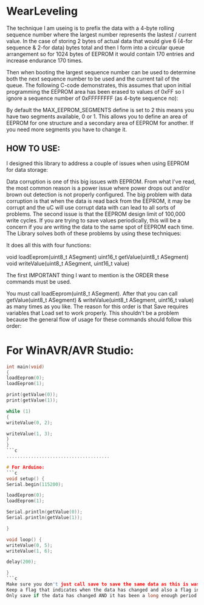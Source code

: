 # WearLeveling

The technique I am useing is to prefix the data with a 4-byte rolling sequence number where the largest number represents the lastest / current value.
In the case of storing 2 bytes of actual data that would give 6 (4-for sequence & 2-for data) bytes total and then I form into a circular queue arrangement so for 1024 bytes of EEPROM it would contain 170 entries and increase endurance 170 times.

Then when booting the largest sequence number can be used to determine both the next sequence number to be used and the current tail of the queue.
The following C-code demonstrates, this assumes that upon initial programming the EEPROM area has been erased to values of 0xFF so I ignore a sequence number of 0xFFFFFFFF (as 4-byte sequence no):


By default the MAX_EEPROM_SEGMENTS define is set to 2 this means you have two segments available, 0 or 1.
This allows you to define an area of EEPROM for one structure and a secondary area of EEPROM for another.
If you need more segments you have to change it.


## HOW TO USE:

I designed this library to address a couple of issues when using EEPROM for data storage:

Data corruption is one of this big issues with EEPROM.  From what I've read, the most common reason is a power issue where power drops out and/or brown out detection is not properly configured.
The big problem with data corruption is that when the data is read back from the EEPROM, it may be corrupt and the uC will use corrupt data with can lead to all sorts of problems.
The second issue is that the EEPROM design limit of 100,000 write cycles. If you are trying to save values periodically, this will be a concern if you are writing the data to the same spot of EEPROM each time.
The Library solves both of these problems by using these techniques:


It does all this with four functions:

void loadEeprom(uint8_t ASegment)
uint16_t getValue(uint8_t ASegment)
void writeValue(uint8_t ASegment, uint16_t value)

The first IMPORTANT thing I want to mention is the ORDER these commands must be used.

You must call loadEeprom(uint8_t ASegment). After that you can call getValue(uint8_t ASegment) & writeValue(uint8_t ASegment, uint16_t value) as many times as you like.
The reason for this order is that Save requires variables that Load set to work properly.
This shouldn't be a problem because the general flow of usage for these commands should follow this order:

# For WinAVR/AVR Studio:
```c
int main(void)
{
loadEeprom(0);
loadEeprom(1);

print(getValue(0));
print(getValue(1));

while (1)
{
writeValue(0, 2);

writeValue(1, 3);
}
}
```c
......................................

# For Arduino:
```c
void setup() {
Serial.begin(115200);

loadEeprom(0);
loadEeprom(1);

Serial.println(getValue(0));
Serial.println(getValue(1));

}

void loop() {
writeValue(0, 5);
writeValue(1, 6);

delay(200);

}
```c
Make sure you don't just call save to save the same data as this is wasteful on EEPROM design life.
Keep a flag that indicates when the data has changed and also a flag indicating how long it has been since that last save.
Only save if the data has changed AND it has been a long enough period of time.
